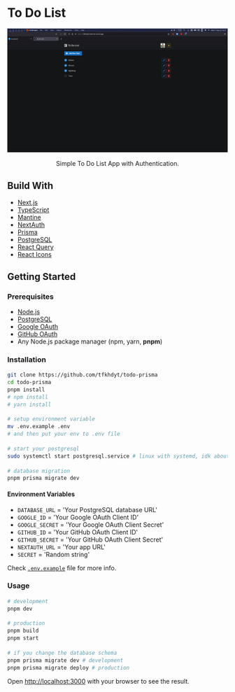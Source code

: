 # To Do List

![Preview](public/preview.png)

<p align='center'>Simple To Do List App with Authentication.</p>

## Build With

- [Next.js](https://nextjs.org/)
- [TypeScript](https://www.npmjs.com/package/typescript)
- [Mantine](https://mantine.dev/)
- [NextAuth](https://next-auth.js.org/)
- [Prisma](https://www.prisma.io/)
- [PostgreSQL](https://www.postgresql.org/)
- [React Query](https://tanstack.com/query)
- [React Icons](https://www.npmjs.com/package/react-icons)

## Getting Started

### Prerequisites

- [Node.js](https://nodejs.org/en/)
- [PostgreSQL](https://www.postgresql.org/)
- [Google OAuth](https://support.google.com/cloud/answer/6158849?hl=en)
- [GitHub OAuth](https://docs.github.com/en/developers/apps/building-oauth-apps/creating-an-oauth-app)
- Any Node.js package manager (npm, yarn, **pnpm**)

### Installation

```bash
git clone https://github.com/tfkhdyt/todo-prisma
cd todo-prisma
pnpm install
# npm install
# yarn install

# setup environment variable
mv .env.example .env
# and then put your env to .env file

# start your postgresql
sudo systemctl start postgresql.service # linux with systemd, idk about Windows

# database migration
pnpm prisma migrate dev
```

#### Environment Variables

- `DATABASE_URL` = 'Your PostgreSQL database URL'
- `GOOGLE_ID` = 'Your Google OAuth Client ID'
- `GOOGLE_SECRET` = 'Your Google OAuth Client Secret'
- `GITHUB_ID` = 'Your GitHub OAuth Client ID'
- `GITHUB_SECRET` = 'Your GitHub OAuth Client Secret'
- `NEXTAUTH_URL` = 'Your app URL'
- `SECRET` = 'Random string'

Check [`.env.example`](https://github.com/tfkhdyt/todo-prisma/blob/main/.env.example) file for more info.

### Usage

```bash
# development
pnpm dev

# production
pnpm build
pnpm start

# if you change the database schema
pnpm prisma migrate dev # development
pnpm prisma migrate deploy # production
```

Open [http://localhost:3000](http://localhost:3000) with your browser to see the result.
